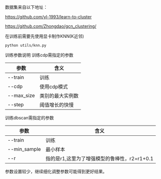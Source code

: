 数据集来自以下地址：

https://github.com/yl-1993/learn-to-cluster

https://github.com/Zhongdao/gcn_clustering/


在训练前需要先使用显卡制作KNN(K近邻)

```angular2html
python utils/knn.py
```

训练参数说明
训练cdp需指定的参数

|   参数   |  含义    |
| ---- | ---- |
|   --train   |  训练    |
|   --cdp   |   使用cdp模式   |
|   --max_size   |   类别的最大实例数   |
|   --step   |   阈值增长的快慢   |

训练dbscan需指定的参数

|   参数   |  含义    |
| ---- | ---- |
|   --train   |  训练    |
|   --min_sample   |   最小样本   |
|   --r   |   指的是r1,这里为了增强模型的鲁棒性，r2=r1+0.1   |

参数设置较少，继续细化调整参数可能得到更好结果。

